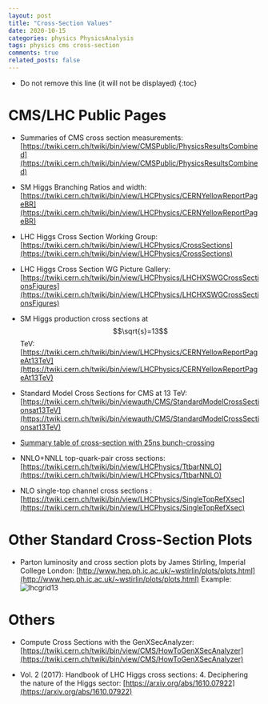 ```yaml
---
layout: post
title: "Cross-Section Values"
date: 2020-10-15
categories: physics PhysicsAnalysis
tags: physics cms cross-section
comments: true
related_posts: false
---
```


- Do not remove this line (it will not be displayed)
  {:toc}

# CMS/LHC Public Pages

- Summaries of CMS cross section measurements: [https://twiki.cern.ch/twiki/bin/view/CMSPublic/PhysicsResultsCombined](https://twiki.cern.ch/twiki/bin/view/CMSPublic/PhysicsResultsCombined)

- SM Higgs Branching Ratios and width: [https://twiki.cern.ch/twiki/bin/view/LHCPhysics/CERNYellowReportPageBR](https://twiki.cern.ch/twiki/bin/view/LHCPhysics/CERNYellowReportPageBR)

- LHC Higgs Cross Section Working Group: [https://twiki.cern.ch/twiki/bin/view/LHCPhysics/CrossSections](https://twiki.cern.ch/twiki/bin/view/LHCPhysics/CrossSections)

- LHC Higgs Cross Section WG Picture Gallery: [https://twiki.cern.ch/twiki/bin/view/LHCPhysics/LHCHXSWGCrossSectionsFigures](https://twiki.cern.ch/twiki/bin/view/LHCPhysics/LHCHXSWGCrossSectionsFigures)

- SM Higgs production cross sections at $$\sqrt{s}=13$$ TeV: [https://twiki.cern.ch/twiki/bin/view/LHCPhysics/CERNYellowReportPageAt13TeV](https://twiki.cern.ch/twiki/bin/view/LHCPhysics/CERNYellowReportPageAt13TeV)

- Standard Model Cross Sections for CMS at 13 TeV: [https://twiki.cern.ch/twiki/bin/viewauth/CMS/StandardModelCrossSectionsat13TeV](https://twiki.cern.ch/twiki/bin/viewauth/CMS/StandardModelCrossSectionsat13TeV)

- [Summary table of cross-section with 25ns bunch-crossing](https://twiki.cern.ch/twiki/bin/view/CMS/SummaryTable1G25ns)

- NNLO+NNLL top-quark-pair cross sections: [https://twiki.cern.ch/twiki/bin/view/LHCPhysics/TtbarNNLO](https://twiki.cern.ch/twiki/bin/view/LHCPhysics/TtbarNNLO)

- NLO single-top channel cross sections : [https://twiki.cern.ch/twiki/bin/view/LHCPhysics/SingleTopRefXsec](https://twiki.cern.ch/twiki/bin/view/LHCPhysics/SingleTopRefXsec)

# Other Standard Cross-Section Plots

- Parton luminosity and cross section plots by James Stirling, Imperial College London: [http://www.hep.ph.ic.ac.uk/~wstirlin/plots/plots.html](http://www.hep.ph.ic.ac.uk/~wstirlin/plots/plots.html)
  Example: ![lhcgrid13](http://www.hep.ph.ic.ac.uk/~wstirlin/plots/lhcgrid13.jpg)

# Others

- Compute Cross Sections with the GenXSecAnalyzer: [https://twiki.cern.ch/twiki/bin/view/CMS/HowToGenXSecAnalyzer](https://twiki.cern.ch/twiki/bin/view/CMS/HowToGenXSecAnalyzer)

- Vol. 2 (2017): Handbook of LHC Higgs cross sections: 4. Deciphering the nature of the Higgs sector: [https://arxiv.org/abs/1610.07922](https://arxiv.org/abs/1610.07922)
